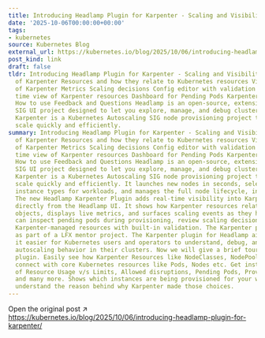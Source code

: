 ```yaml
---
title: Introducing Headlamp Plugin for Karpenter - Scaling and Visibility
date: '2025-10-06T00:00:00+00:00'
tags:
- kubernetes
source: Kubernetes Blog
external_url: https://kubernetes.io/blog/2025/10/06/introducing-headlamp-plugin-for-karpenter/
post_kind: link
draft: false
tldr: Introducing Headlamp Plugin for Karpenter - Scaling and Visibility Map view
  of Karpenter Resources and how they relate to Kubernetes resources Visualization
  of Karpenter Metrics Scaling decisions Config editor with validation support Real
  time view of Karpenter resources Dashboard for Pending Pods Karpenter Providers
  How to use Feedback and Questions Headlamp is an open‑source, extensible Kubernetes
  SIG UI project designed to let you explore, manage, and debug cluster resources.
  Karpenter is a Kubernetes Autoscaling SIG node provisioning project that helps clusters
  scale quickly and efficiently.
summary: Introducing Headlamp Plugin for Karpenter - Scaling and Visibility Map view
  of Karpenter Resources and how they relate to Kubernetes resources Visualization
  of Karpenter Metrics Scaling decisions Config editor with validation support Real
  time view of Karpenter resources Dashboard for Pending Pods Karpenter Providers
  How to use Feedback and Questions Headlamp is an open‑source, extensible Kubernetes
  SIG UI project designed to let you explore, manage, and debug cluster resources.
  Karpenter is a Kubernetes Autoscaling SIG node provisioning project that helps clusters
  scale quickly and efficiently. It launches new nodes in seconds, selects appropriate
  instance types for workloads, and manages the full node lifecycle, including scale-down.
  The new Headlamp Karpenter Plugin adds real-time visibility into Karpenter’s activity
  directly from the Headlamp UI. It shows how Karpenter resources relate to Kubernetes
  objects, displays live metrics, and surfaces scaling events as they happen. You
  can inspect pending pods during provisioning, review scaling decisions, and edit
  Karpenter-managed resources with built-in validation. The Karpenter plugin was made
  as part of a LFX mentor project. The Karpenter plugin for Headlamp aims to make
  it easier for Kubernetes users and operators to understand, debug, and fine-tune
  autoscaling behavior in their clusters. Now we will give a brief tour of the Headlamp
  plugin. Easily see how Karpenter Resources like NodeClasses, NodePool and NodeClaims
  connect with core Kubernetes resources like Pods, Nodes etc. Get instant insights
  of Resource Usage v/s Limits, Allowed disruptions, Pending Pods, Provisioning Latency
  and many more. Shows which instances are being provisioned for your workloads and
  understand the reason behind why Karpenter made those choices.
---
```

Open the original post ↗ https://kubernetes.io/blog/2025/10/06/introducing-headlamp-plugin-for-karpenter/
